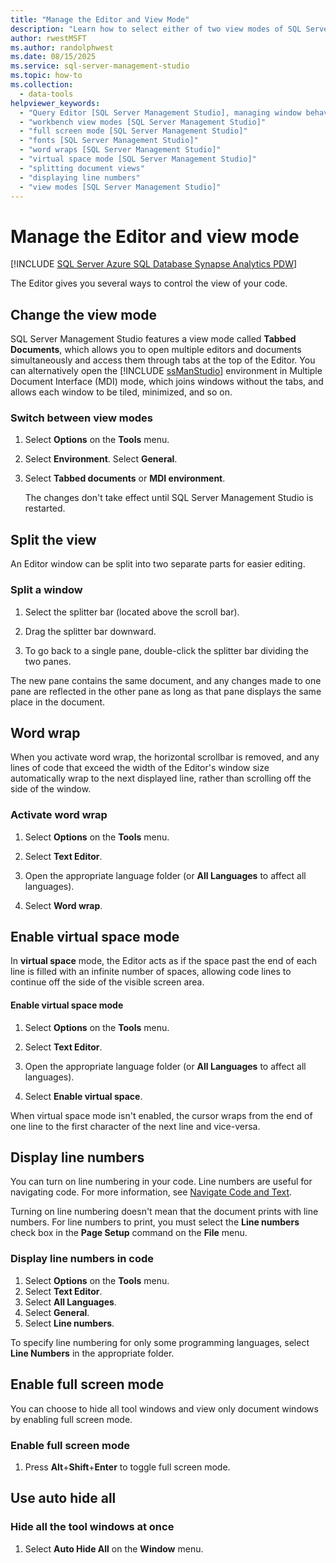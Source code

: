 ```yaml
---
title: "Manage the Editor and View Mode"
description: "Learn how to select either of two view modes of SQL Server Management Studio: Tabbed Documents mode and Multiple Document Interface mode. Learn also about split views, word wrap, Virtual Space mode, displaying line numbers, Full Screen mode, and Auto Hide All."
author: rwestMSFT
ms.author: randolphwest
ms.date: 08/15/2025
ms.service: sql-server-management-studio
ms.topic: how-to
ms.collection:
  - data-tools
helpviewer_keywords:
  - "Query Editor [SQL Server Management Studio], managing window behavior"
  - "workbench view modes [SQL Server Management Studio]"
  - "full screen mode [SQL Server Management Studio]"
  - "fonts [SQL Server Management Studio]"
  - "word wraps [SQL Server Management Studio]"
  - "virtual space mode [SQL Server Management Studio]"
  - "splitting document views"
  - "displaying line numbers"
  - "view modes [SQL Server Management Studio]"
---
```


# Manage the Editor and view mode

[!INCLUDE [SQL Server Azure SQL Database Synapse Analytics PDW](../includes/applies-to-version/sql-asdb-asdbmi-asa-pdw.md)]

The Editor gives you several ways to control the view of your code.

## Change the view mode

SQL Server Management Studio features a view mode called **Tabbed Documents**, which allows you to open multiple editors and documents simultaneously and access them through tabs at the top of the Editor. You can alternatively open the [!INCLUDE [ssManStudio](../includes/ssmanstudio-md.md)] environment in Multiple Document Interface (MDI) mode, which joins windows without the tabs, and allows each window to be tiled, minimized, and so on.

### Switch between view modes

1. Select **Options** on the **Tools** menu.

1. Select **Environment**. Select **General**.

1. Select **Tabbed documents** or **MDI environment**.

   The changes don't take effect until SQL Server Management Studio is restarted.

## Split the view

An Editor window can be split into two separate parts for easier editing.

### Split a window

1. Select the splitter bar (located above the scroll bar).

1. Drag the splitter bar downward.

1. To go back to a single pane, double-click the splitter bar dividing the two panes.

The new pane contains the same document, and any changes made to one pane are reflected in the other pane as long as that pane displays the same place in the document.

## Word wrap

When you activate word wrap, the horizontal scrollbar is removed, and any lines of code that exceed the width of the Editor's window size automatically wrap to the next displayed line, rather than scrolling off the side of the window.

### Activate word wrap

1. Select **Options** on the **Tools** menu.

1. Select **Text Editor**.

1. Open the appropriate language folder (or **All Languages** to affect all languages).

1. Select **Word wrap**.

## Enable virtual space mode

In **virtual space** mode, the Editor acts as if the space past the end of each line is filled with an infinite number of spaces, allowing code lines to continue off the side of the visible screen area.

#### Enable virtual space mode

1. Select **Options** on the **Tools** menu.

1. Select **Text Editor**.

1. Open the appropriate language folder (or **All Languages** to affect all languages).

1. Select **Enable virtual space**.

When virtual space mode isn't enabled, the cursor wraps from the end of one line to the first character of the next line and vice-versa.

## Display line numbers

You can turn on line numbering in your code. Line numbers are useful for navigating code. For more information, see [Navigate Code and Text](navigate-code-and-text.md).

Turning on line numbering doesn't mean that the document prints with line numbers. For line numbers to print, you must select the **Line numbers** check box in the **Page Setup** command on the **File** menu.

### Display line numbers in code

1. Select **Options** on the **Tools** menu.
1. Select **Text Editor**.
1. Select **All Languages**.
1. Select **General**.
1. Select **Line numbers**.

To specify line numbering for only some programming languages, select **Line Numbers** in the appropriate folder.

## Enable full screen mode

You can choose to hide all tool windows and view only document windows by enabling full screen mode.

### Enable full screen mode

1. Press **Alt**+**Shift**+**Enter** to toggle full screen mode.

## Use auto hide all

### Hide all the tool windows at once

1. Select **Auto Hide All** on the **Window** menu.
